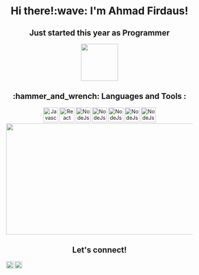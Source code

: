 <h1 align="center">Hi there!:wave: I'm Ahmad Firdaus!</h1>

<h2 align="center">Just started this year as Programmer</h2>

<div id="header" align="center">
  <img src="https://media.giphy.com/media/M9gbBd9nbDrOTu1Mqx/giphy.gif" width="100"/>
</div>

<h2 align="center">:hammer_and_wrench: Languages and Tools :</h2>

<div align="center">
    <img src="https://simpleicons.vercel.app/javascript/F7DF1E" alt="Javascript img" width="40px" />
    <img src="https://simpleicons.vercel.app/react/61DAFB" alt="React img" width="40px" />
    <img src="https://simpleicons.vercel.app/redux/764ABC" alt="NodeJs img" width="40px" />
    <img src="https://simpleicons.vercel.app/tailwindcss/06B6D4" alt="NodeJs img" width="40px" />
    <img src="https://simpleicons.vercel.app/nodedotjs/339933" alt="NodeJs img" width="40px" />
    <img src="https://simpleicons.vercel.app/jquery/0769AD" alt="NodeJs img" width="40px" />
    <img src="https://simpleicons.vercel.app/mongodb/47A248" alt="NodeJs img" width="40px" />
</div>

<div align="center">
  <img src="https://media.giphy.com/media/dWesBcTLavkZuG35MI/giphy.gif" width="600" height="300"/>
</div>

<h2 align="center">Let's connect!</h2>

<div align="center">
<a href="https://twitter.com/the_Dark_Fall">
  <img align="left" alt="Firdaus's Twitter" width="20px" src="https://simpleicons.now.sh/twitter/495f7e" />
</a>
<a href="https://facebook.com/firdaus.ahmad.58910049/">
  <img align="left" alt="Firdaus's Facebook" width="20px" src="https://simpleicons.vercel.app/facebook/0866FF" />
</a>
</div>
